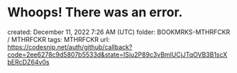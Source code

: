 # Whoops! There was an error.

created: December 11, 2022 7:26 AM (UTC)
folder: BOOKMRKS-MTHRFCKR / MTHRFCKR
tags: MTHRFCKR
url: https://codesnip.net/auth/github/callback?code=2ee6278c9d5807b5533d&state=ISiu2P89c3vBmlUCjJTqOVB3B1scXbERcDZ64v0s